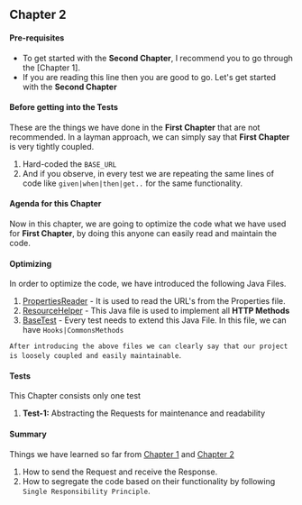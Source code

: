 ## Chapter 2

#### Pre-requisites
* To get started with the <b>Second Chapter</b>, I recommend you to go through the [Chapter 1].
* If you are reading this line then you are good to go. Let's get started with the <b>Second Chapter</b>

#### **Before getting into the Tests**
These are the things we have done in the <b>First Chapter</b> that are not recommended. In a layman approach, we can simply say that <b>First Chapter</b> is very tightly coupled.
1. Hard-coded the `BASE_URL`
2. And if you observe, in every test we are repeating the same lines of code like `given|when|then|get..` for the same functionality.

#### **Agenda for this Chapter**
Now in this chapter, we are going to optimize the code what we have used for <b>First Chapter</b>, by doing this anyone can easily 
read and maintain the code.

#### **Optimizing**
In order to optimize the code, we have introduced the following Java Files.
1. [PropertiesReader](/src/test/java/utils/PropertiesReader.java) - It is used to read the URL's from the Properties file.
2. [ResourceHelper](/src/test/java/utils/ResourceHelper.java) - This Java file is used to implement all <b>HTTP Methods</b>
3. [BaseTest](/src/test/java/utils/BaseTest.java) - Every test needs to extend this Java File. In this file, we can have `Hooks|CommonsMethods`

```After introducing the above files we can clearly say that our project is loosely coupled and easily maintainable```.

#### **Tests**
This Chapter consists only one test
1. **Test-1:** Abstracting the Requests for maintenance and readability

#### Summary
Things we have learned so far from [Chapter 1](/Chapters/Chapter01/Chapter01.md) 
and [Chapter 2](/src/test/java/Chapters/Chapter02/Chapter02.md) 
1. How to send the Request and receive the Response.
2. How to segregate the code based on their functionality by following `Single Responsibility Principle`.
